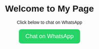 <!DOCTYPE html>
<html lang="en">
<head>
  <meta charset="UTF-8">
  <meta name="viewport" content="width=device-width, initial-scale=1.0">
  <title>My Landing Page</title>
  <style>
    body { font-family: sans-serif; text-align: center; padding-top: 20%; }
    a.button {
      display: inline-block; padding: 12px 20px; background: #25D366; 
      color: white; text-decoration: none; border-radius: 8px;
      font-size: 18px;
    }
  </style>
</head>
<body>
  <h1>Welcome to My Page</h1>
  <p>Click below to chat on WhatsApp</p>
  <a class="button" href="https://wa.me/60123456789" target="_blank">Chat on WhatsApp</a>
</body>
</html>
